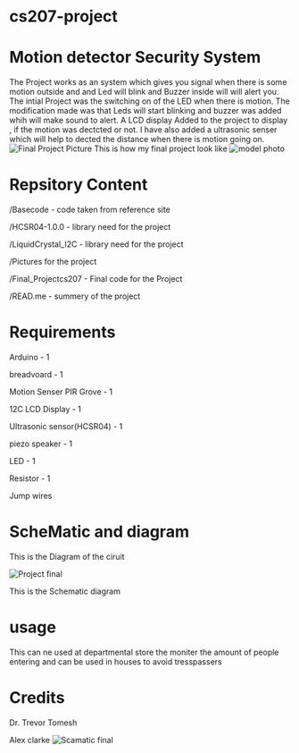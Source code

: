 # cs207-project
 # Motion detector Security System 
 The Project works as an system which gives you signal when there is some motion outside and and Led will blink and Buzzer inside will will alert you. The intial Project was the switching on of the LED when there is motion. The modification made was that Leds will start blinking and buzzer was added whih will make sound to alert. A LCD display Added to the project to display , if the motion was dectcted or not. I have also added a ultrasonic senser which will help to dected the distance when there is motion going on.![Final Project Picture](https://user-images.githubusercontent.com/72895806/101530726-e9a86f80-3957-11eb-98e9-5d7a756e3c0b.jpeg)
 This is how my final project look like 
 ![model photo](https://user-images.githubusercontent.com/72895806/101530851-12c90000-3958-11eb-9ebd-646b4b102620.jpeg)
 
 # Repsitory Content
 /Basecode  -  code taken from reference site 
 
 /HCSR04-1.0.0 -  library need for the project
 
 /LiquidCrystal_I2C -  library need for the project 
 
 /Pictures for the project
 
 /Final_Projectcs207 - Final code for the Project
 
 /READ.me -  summery of the project
 
 # Requirements
 Arduino - 1
 
 breadvoard - 1
 
 Motion Senser PIR Grove  - 1 
 
 12C LCD Display  - 1
 
 Ultrasonic sensor(HCSR04) - 1
 
 piezo speaker - 1
 
 LED - 1 
 
 Resistor - 1
 
 Jump wires
 
 # ScheMatic and diagram 
 This is the Diagram of the ciruit 
 
![Project final](https://user-images.githubusercontent.com/72895806/101531322-b6b2ab80-3958-11eb-8248-de5151d2dd06.jpg)

This is the Schematic diagram 


# usage

This can ne used at departmental store the moniter the amount of people entering and can be used in houses to avoid tresspassers 

# Credits

Dr. Trevor Tomesh

Alex clarke
![Scamatic final](https://user-images.githubusercontent.com/72895806/101531336-b9150580-3958-11eb-8689-4092636c06c8.jpg)
 
 
 
 

 
 
 
